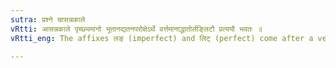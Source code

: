 ```yaml
---
sutra: प्रश्ने चासन्नकाले
vRtti: आसन्नकाले पृच्छ्यमानो भूतानद्यतनपरोक्षेऽर्थे वर्त्तमानाद्धातोर्लङ्लिटौ प्रत्ययौ भवतः ॥
vRtti_eng: The affixes लङ् (imperfect) and लिट् (perfect) come after a verb (in expressing a past time not belonging to the current day and unperceived by the speaker) when the past time referred to is recent, and the sentence is interrogative.

---
```


